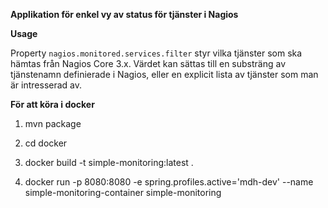 **Applikation för enkel vy av status för tjänster i Nagios**

**Usage**

Property `nagios.monitored.services.filter` styr vilka tjänster som ska hämtas från Nagios Core 3.x.
Värdet kan sättas till en substräng av tjänstenamn definierade i Nagios, eller en 
explicit lista av tjänster som man är intresserad av. 

**För att köra i docker**
1. mvn package

2. cd docker

3. docker build -t simple-monitoring:latest .

4. docker run -p 8080:8080 -e spring.profiles.active='mdh-dev' --name simple-monitoring-container simple-monitoring



